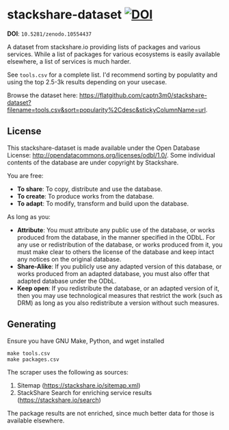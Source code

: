 # stackshare-dataset [![DOI](https://zenodo.org/badge/747065915.svg)](https://zenodo.org/doi/10.5281/zenodo.10554436)

**DOI**: `10.5281/zenodo.10554437`

A dataset from stackshare.io providing lists of packages and various services. While a list of packages for
various ecosystems is easily available elsewhere, a list of services is much harder.

See `tools.csv` for a complete list. I'd recommend sorting by populatity and using the top 2.5-3k results
depending on your usecase.

Browse the dataset here: <https://flatgithub.com/captn3m0/stackshare-dataset?filename=tools.csv&sort=popularity%2Cdesc&stickyColumnName=url>.

## License

This stackshare-dataset is made available under the Open Database License: http://opendatacommons.org/licenses/odbl/1.0/. 
Some individual contents of the database are under copyright by Stackshare.

You are free:

* **To share**: To copy, distribute and use the database.
* **To create**: To produce works from the database.
* **To adapt**: To modify, transform and build upon the database.

As long as you:

* **Attribute**: You must attribute any public use of the database, or works produced from the database, in the manner specified in the ODbL. For any use or redistribution of the database, or works produced from it, you must make clear to others the license of the database and keep intact any notices on the original database.
* **Share-Alike**: If you publicly use any adapted version of this database, or works produced from an adapted database, you must also offer that adapted database under the ODbL.
* **Keep open**: If you redistribute the database, or an adapted version of it, then you may use technological measures that restrict the work (such as DRM) as long as you also redistribute a version without such measures.


## Generating

Ensure you have GNU Make, Python, and wget installed

```
make tools.csv
make packages.csv
```

The scraper uses the following as sources:

1. Sitemap (https://stackshare.io/sitemap.xml)
2. StackShare Search for enriching service results (https://stackshare.io/search)

The package results are not enriched, since much better data for those is available elsewhere.